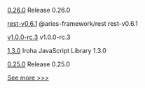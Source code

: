 
[0.26.0](https://github.com/hyperledger/aries-vcx/releases/tag/0.26.0) Release 0.26.0

[rest-v0.6.1](https://github.com/hyperledger/aries-framework-javascript-ext/releases/tag/rest-v0.6.1) @aries-framework/rest rest-v0.6.1

[v1.0.0-rc.3](https://github.com/hyperledger/cactus/releases/tag/v1.0.0-rc.3) v1.0.0-rc.3

[1.3.0](https://github.com/hyperledger/iroha-javascript/releases/tag/1.3.0) Iroha JavaScript Library 1.3.0

[0.25.0](https://github.com/hyperledger/aries-vcx/releases/tag/0.25.0) Release 0.25.0


[See more >>>](https://start-here.hyperledger.org/releases)
